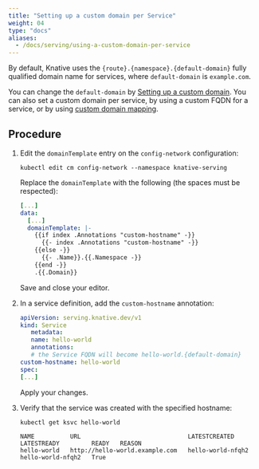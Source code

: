 ```yaml
---
title: "Setting up a custom domain per Service"
weight: 04
type: "docs"
aliases:
  - /docs/serving/using-a-custom-domain-per-service
---
```


By default, Knative uses the `{route}.{namespace}.{default-domain}` fully qualified domain name for services, where `default-domain` is `example.com`.

You can change the `default-domain` by [Setting up a custom domain](../using-a-custom-domain). You can also set a custom domain per service, by using a custom FQDN for a service, or by using [custom domain mapping](../creating-domain-mappings/).

## Procedure

1. Edit the `domainTemplate` entry on the `config-network` configuration:

   ```shell
   kubectl edit cm config-network --namespace knative-serving
   ```

   Replace the `domainTemplate` with the following (the spaces must be respected):

   ```yaml
   [...]
   data:
     [...]
     domainTemplate: |-
       {{if index .Annotations "custom-hostname" -}}
         {{- index .Annotations "custom-hostname" -}}
       {{else -}}
         {{- .Name}}.{{.Namespace -}}
       {{end -}}
       .{{.Domain}}
   ```

   Save and close your editor.

1. In a service definition, add the `custom-hostname` annotation:

    ```yaml
    apiVersion: serving.knative.dev/v1
    kind: Service
       metadata:
       name: hello-world
       annotations:
       # the Service FQDN will become hello-world.{default-domain}
    custom-hostname: hello-world
    spec:
    [...]
    ```

   Apply your changes.

1. Verify that the service was created with the specified hostname:

    ```shell
    kubectl get ksvc hello-world

    NAME          URL                              LATESTCREATED       LATESTREADY         READY   REASON
    hello-world   http://hello-world.example.com   hello-world-nfqh2   hello-world-nfqh2   True
    ```
